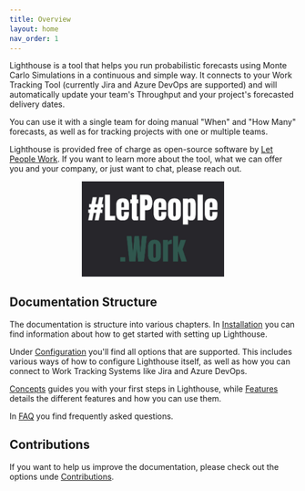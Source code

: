 ```yaml
---
title: Overview
layout: home
nav_order: 1
---
```


Lighthouse is a tool that helps you run probabilistic forecasts using Monte Carlo Simulations in a continuous and simple way. It connects to your Work Tracking Tool (currently Jira and Azure DevOps are supported) and will automatically update your team's Throughput and your project's forecasted delivery dates.

You can use it with a single team for doing manual "When" and "How Many" forecasts, as well as for tracking projects with one or multiple teams.

Lighthouse is provided free of charge as open-source software by [Let People Work](https://letpeople.work). If you want to learn more about the tool, what we can offer you and your company, or just want to chat, please reach out.

<div style="text-align: center;">
    <img src="./assets/Logo.png" alt="Logo" style="max-width: 250px;">
</div>

## Documentation Structure
The documentation is structure into various chapters. In [Installation](./installation/installation.html) you can find information about how to get started with setting up Lighthouse.

Under [Configuration](./configuration/configuration.html) you'll find all options that are supported. This includes various ways of how to configure Lighthouse itself, as well as how you can connect to Work Tracking Systems like Jira and Azure DevOps.

[Concepts](./concepts/concepts.html) guides you with your first steps in Lighthouse, while [Features](./features/features.html) details the different features and how you can use them.

In [FAQ](./faq/faq.html) you find frequently asked questions.

## Contributions
If you want to help us improve the documentation, please check out the options unde [Contributions](./contributions/contributions.html).
